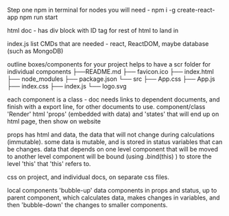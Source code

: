 Step one
npm in terminal for nodes you will need -
npm i -g create-react-app
npm run start

html doc - has div block with ID tag for rest of html to land in

index.js list CMDs that are needed - react, ReactDOM, maybe database (such as MongoDB)

outline boxes/components for your project
helps to have a scr folder for individual components
├──README.md
├──  favicon.ico
├──  index.html
├──  node_modules
├──  package.json
└──  src
    ├──  App.css
    ├──  App.js
    ├──  index.css
    ├──  index.js
    └──  logo.svg

each component is a class - doc needs links to dependent documents, and finish with a export line, for other documents to use. component/class 'Render' html 'props' (embedded with data) and 'states' that will end up on html page, then show on website

props has html and data, the data that will not change during calculations (immutable).  some data is mutable, and is stored in status variables that can be changes.  data that depends on one level component that will be moved to another level component will be bound (using .bind(this) ) to store the level 'this' that 'this' refers to.

css on project, and individual docs, on separate css files.

local components 'bubble-up' data components in props and status, up to parent component, which calculates data, makes changes in variables, and then 'bubble-down' the changes to smaller components.
